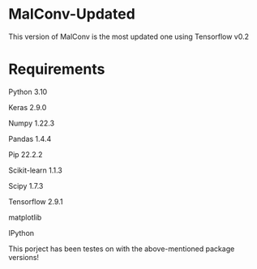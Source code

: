 # MalConv-Updated
This version of MalConv is the most updated one using Tensorflow v0.2

# Requirements
Python 3.10

Keras 2.9.0

Numpy 1.22.3

Pandas 1.4.4

Pip 22.2.2

Scikit-learn 1.1.3

Scipy 1.7.3

Tensorflow 2.9.1

matplotlib

IPython

This porject has been testes on with the above-mentioned package versions!
